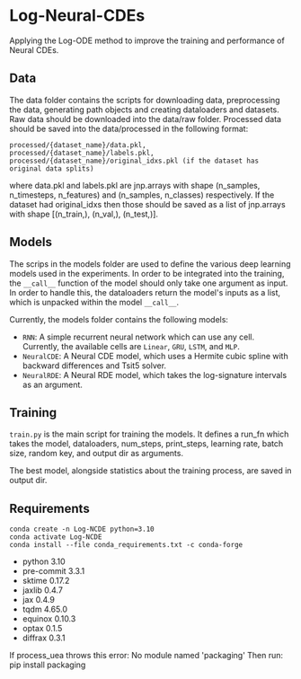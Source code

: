 # Log-Neural-CDEs
Applying the Log-ODE method to improve the training and performance of Neural CDEs.

## Data

The data folder contains the scripts for downloading data, preprocessing the data, 
generating path objects and creating dataloaders and datasets. Raw data should be 
downloaded into the data/raw folder. Processed data should be saved into the data/processed
in the following format: 
```
processed/{dataset_name}/data.pkl, 
processed/{dataset_name}/labels.pkl,
processed/{dataset_name}/original_idxs.pkl (if the dataset has original data splits)
```
where data.pkl and labels.pkl are jnp.arrays with shape (n_samples, n_timesteps, n_features) 
and (n_samples, n_classes) respectively. If the dataset had original_idxs then those should
be saved as a list of jnp.arrays with shape [(n_train,), (n_val,), (n_test,)].

## Models

The scrips in the models folder are used to define the various deep learning
models used in the experiments. In order to be integrated into the training, 
the `__call__` function of the model should only take one argument as input. In 
order to handle this, the dataloaders return the model's inputs as a list, 
which is unpacked within the model `__call__`. 

Currently, the models folder contains the following models:
- `RNN`: A simple recurrent neural network which can use any cell. Currently,
the available cells are `Linear`, `GRU`, `LSTM`, and `MLP`.
- `NeuralCDE`: A Neural CDE model, which uses a Hermite cubic spline 
with backward differences and Tsit5 solver.
- `NeuralRDE`: A Neural RDE model, which takes the log-signature intervals as
an argument.

## Training

`train.py` is the main script for training the models. It defines a run_fn 
which takes the model, dataloaders, num_steps, print_steps, learning rate, 
batch size, random key, and output dir as arguments. 

The best model, alongside statistics about the training process, are saved in
output dir.

## Requirements

```
conda create -n Log-NCDE python=3.10
conda activate Log-NCDE
conda install --file conda_requirements.txt -c conda-forge

```

- python 3.10
- pre-commit 3.3.1
- sktime 0.17.2
- jaxlib 0.4.7
- jax 0.4.9
- tqdm 4.65.0
- equinox 0.10.3
- optax 0.1.5
- diffrax 0.3.1

If process_uea throws this error: No module named 'packaging'
Then run: pip install packaging